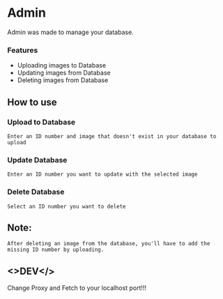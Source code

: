 # Admin
Admin was made to manage your database.
### Features
* Uploading images to Database
* Updating images from Database
* Deleting images from Database
## How to use
### Upload to Database
```
Enter an ID number and image that doesn't exist in your database to upload
```
###  Update Database
```
Enter an ID number you want to update with the selected image
```
### Delete Database
```
Select an ID number you want to delete
```

## Note:
```
After deleting an image from the database, you'll have to add the missing ID number by uploading.
``` 
## <>DEV</>
Change Proxy and Fetch to your localhost port!!!